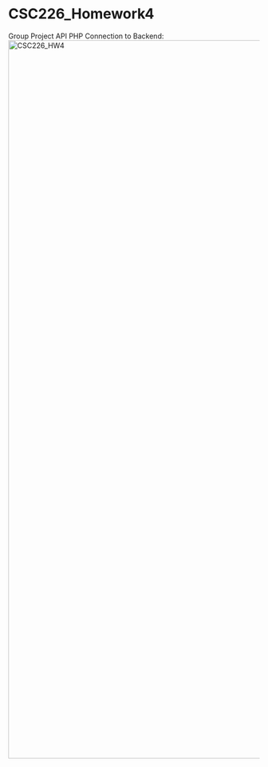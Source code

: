 # CSC226_Homework4

Group Project API PHP Connection to Backend:
<img width="1440" alt="CSC226_HW4" src="https://github.com/Adrian-Rosales/CSC226_Homework4/assets/144073690/70d473a0-41ca-4e80-b335-dde9d0ec79d1">
